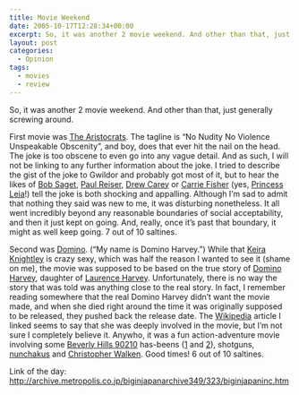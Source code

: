 ```yaml
---
title: Movie Weekend
date: 2005-10-17T12:28:34+00:00
excerpt: So, it was another 2 movie weekend. And other than that, just generally screwing around.First movie was The
layout: post
categories:
  - Opinion
tags:
  - movies
  - review
---
```

So, it was another 2 movie weekend. And other than that, just generally screwing around.

First movie was [The Aristocrats](http://www.imdb.com/title/tt0436078/). The tagline is &#8220;No Nudity No Violence Unspeakable Obscenity&#8221;, and boy, does that ever hit the nail on the head. The joke is too obscene to even go into any vague detail. And as such, I will not be linking to any further information about the joke. I tried to describe the gist of the joke to Gwildor and probably got most of it, but to hear the likes of [Bob Saget](http://www.imdb.com/name/nm0756114/), [Paul Reiser](http://www.imdb.com/name/nm0001663/), [Drew Carey](http://www.imdb.com/name/nm0004804/) or [Carrie Fisher](http://www.imdb.com/name/nm0000402/) (yes, [Princess Leia](http://www.imdb.com/title/tt0076759/)!) tell the joke is both shocking and appalling. Although I&#8217;m sad to admit that nothing they said was new to me, it was disturbing nonetheless. It all went incredibly beyond any reasonable boundaries of social acceptability, and then it just kept on going. And, really, once it&#8217;s past that boundary, it might as well keep going. 7 out of 10 saltines.

Second was [Domino](http://www.imdb.com/title/tt0421054/). (&#8220;My name is Domino Harvey.&#8221;) While that [Keira Knightley](http://www.imdb.com/name/nm0461136/) is crazy sexy, which was half the reason I wanted to see it (shame on me), the movie was supposed to be based on the true story of [Domino Harvey](http://en.wikipedia.org/wiki/Domino_Harvey), daughter of [Laurence Harvey](http://www.imdb.com/name/nm0002131/). Unfortunately, there is no way the story that was told was anything close to the real story. In fact, I remember reading somewhere that the real Domino Harvey didn&#8217;t want the movie made, and when she died right around the time it was originally supposed to be released, they pushed back the release date. The [Wikipedia](http://en.wikipedia.org/) article I linked seems to say that she was deeply involved in the movie, but I&#8217;m not sure I completely believe it. Anywho, it was a fun action-adventure movie involving some [Beverly Hills 90210](http://www.imdb.com/title/tt0098749/) has-beens ([1](http://www.imdb.com/name/nm0005575/) and [2](http://www.imdb.com/name/nm0004977/)), shotguns, [nunchakus](http://www.gungfu.com/cgi-gungfu/sb/productsearch.cgi?storeid=*14c7af776a7f51b70c244160) and [Christopher Walken](http://www.imdb.com/name/nm0000686/). Good times! 6 out of 10 saltines.

Link of the day: <http://archive.metropolis.co.jp/biginjapanarchive349/323/biginjapaninc.htm>